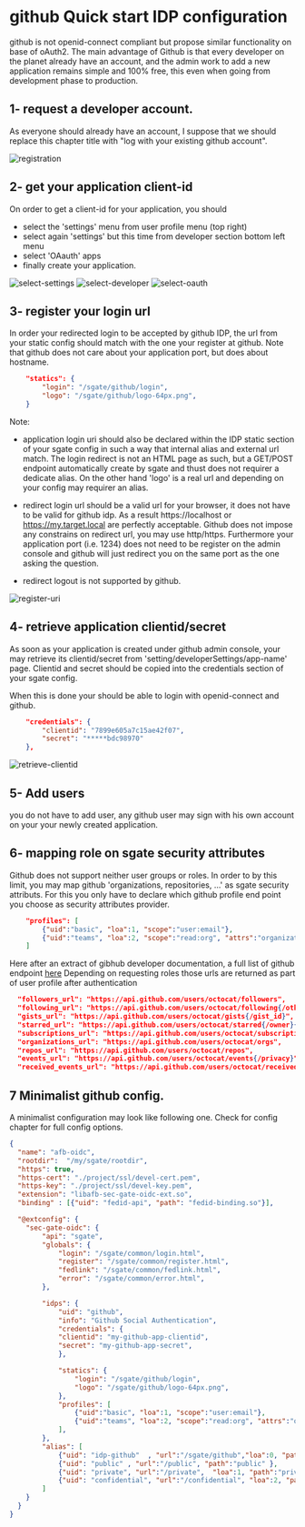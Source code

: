 # github Quick start IDP configuration

github is not openid-connect compliant but propose similar functionality on base of oAuth2. The main advantage of Github is that every developer on the planet already have an account, and the admin work to add a new application remains simple and 100% free, this even when going from development phase to production.

## 1- request a developer account.

As everyone should already have an account, I suppose that we should replace this chapter title with "log with your existing github account".

![registration](../../docs/assets/github/01-register-account.png)

## 2- get your application client-id

On order to get a client-id for your application, you should

* select the 'settings' menu from user profile menu (top right)
* select again 'settings' but this time from developer section bottom left menu
* select 'OAauth' apps
* finally create your application.

![select-settings](../../docs/assets/github/02a-select-setting.png)
![select-developer](../../docs/assets/github/02b-developper-settings.png)
![select-oauth](../../docs/assets/github/02c-oauth-app-menu.png)

## 3- register your login url

In order your redirected login to be accepted by github IDP, the url from your static config should match with the one your register at github. Note that github does not care about your application port, but does about hostname.

```json
    "statics": {
        "login": "/sgate/github/login",
        "logo": "/sgate/github/logo-64px.png",
    }
```

Note:

* application login uri should also be declared within the IDP static section of your sgate config in such a way that internal alias and external url match. The login redirect is not an HTML page as such, but a GET/POST endpoint automatically create by sgate and thust does not requirer a dedicate alias. On the other hand 'logo' is a real url and depending on your config may requirer an alias.

* redirect login url should be a valid url for your browser, it does not have to be valid for github idp. As a result https://localhost or https://my.target.local are perfectly acceptable. Github does not impose any constrains on redirect url, you may use http/https. Furthermore your application port (i.e. 1234) does not need to be register on the admin console and github will just redirect you on the same port as the one asking the question.

* redirect logout is not supported by github.

![register-uri](../../docs/assets/github/03-oauth-app-create.png)


## 4- retrieve application clientid/secret

As soon as your application is created under github admin console, your may retrieve its clientid/secret from 'setting/developerSettings/app-name' page. Clientid and secret should be copied into the credentials section of your sgate config.

When this is done your should be able to login with openid-connect and github.

```json
    "credentials": {
        "clientid": "7899e605a7c15ae42f07",
        "secret": "*****bdc98970"
    },
```
![retrieve-clientid](../../docs/assets/github/04-clientid-secret.png)

## 5- Add users

you do not have to add user, any github user may sign with his own account on your your newly created application.

## 6- mapping role on sgate security attributes

Github does not support neither user groups or roles. In order to by this limit, you may map github 'organizations, repositories, ...' as sgate security attributs. For this you only have to declare which github profile end point you choose as security attributes provider.

```json
    "profiles": [
        {"uid":"basic", "loa":1, "scope":"user:email"},
        {"uid":"teams", "loa":2, "scope":"read:org", "attrs":"organizations_url"}
    ]
```
Here after an extract of gibhub developer documentation, a full list of github endpoint [here](https://docs.github.com/en/rest/reference/users) Depending on requesting roles those urls are returned as part of user profile after authentication
```json
  "followers_url": "https://api.github.com/users/octocat/followers",
  "following_url": "https://api.github.com/users/octocat/following{/other_user}",
  "gists_url": "https://api.github.com/users/octocat/gists{/gist_id}",
  "starred_url": "https://api.github.com/users/octocat/starred{/owner}{/repo}",
  "subscriptions_url": "https://api.github.com/users/octocat/subscriptions",
  "organizations_url": "https://api.github.com/users/octocat/orgs",
  "repos_url": "https://api.github.com/users/octocat/repos",
  "events_url": "https://api.github.com/users/octocat/events{/privacy}",
  "received_events_url": "https://api.github.com/users/octocat/received_events",
```

## 7 Minimalist github config.

A minimalist configuration may look like following one. Check for config chapter for full config options.

```json
{
  "name": "afb-oidc",
  "rootdir":  "/my/sgate/rootdir",
  "https": true,
  "https-cert": "./project/ssl/devel-cert.pem",
  "https-key": "./project/ssl/devel-key.pem",
  "extension": "libafb-sec-gate-oidc-ext.so",
  "binding" : [{"uid": "fedid-api", "path": "fedid-binding.so"}],

  "@extconfig": {
    "sec-gate-oidc": {
        "api": "sgate",
        "globals": {
            "login": "/sgate/common/login.html",
            "register": "/sgate/common/register.html",
            "fedlink": "/sgate/common/fedlink.html",
            "error": "/sgate/common/error.html",
        },

        "idps": {
            "uid": "github",
            "info": "Github Social Authentication",
            "credentials": {
            "clientid": "my-github-app-clientid",
            "secret": "my-github-app-secret",
            },

            "statics": {
                "login": "/sgate/github/login",
                "logo": "/sgate/github/logo-64px.png",
            },
            "profiles": [
                {"uid":"basic", "loa":1, "scope":"user:email"},
                {"uid":"teams", "loa":2, "scope":"read:org", "attrs":"organizations_url"}
            ],
        },
        "alias": [
            {"uid": "idp-github"  , "url":"/sgate/github","loa":0, "path":"idps/github" },
            {"uid": "public" , "url":"/public", "path":"public" },
            {"uid": "private", "url":"/private",  "loa":1, "path":"private" },
            {"uid": "confidential", "url":"/confidential", "loa":2, "path":"confidential" },
        ]
    }
  }
}
```